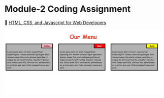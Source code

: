 
# Module-2 Coding Assignment

🔶 <a href="https://www.coursera.org/learn/introduction-to-css3-jhu?specialization=html-css-javascript-for-web-developers">HTML, CSS, and Javascript for Web Developers</a>

<img src="https://github.com/DevAariz/html-css-and-js_solution-s-/blob/main/module2-solution/Module-2.PNG?raw=true">
